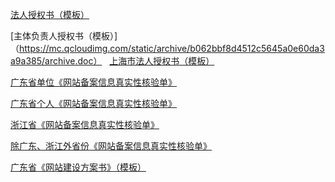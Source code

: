 [法人授权书（模板）](https://mc.qcloudimg.com/static/archive/ffb680c46504e23c1ab8917bc678ae2b/weituoshu_for_business.doc)

[主体负责人授权书（模板）]（https://mc.qcloudimg.com/static/archive/b062bbf8d4512c5645a0e60da3a9a385/archive.doc）
 
[上海市法人授权书（模板）](https://mc.qcloudimg.com/static/archive/81b40d1de243abf60b2733f0d0263649/archive.docx)

[广东省单位《网站备案信息真实性核验单》](https://mc.qcloudimg.com/static/archive/7f7811f8d1eaa9d9b16ba26ed81137fd/hyd_for_gd_business.doc)

[广东省个人《网站备案信息真实性核验单》](https://mc.qcloudimg.com/static/archive/daf0b7b0137bb4626f11fae50ced662e/hyd_for_gd_person.doc)

[浙江省《网站备案信息真实性核验单》](https://mc.qcloudimg.com/static/archive/73c285b890c03271ac2bcbe925ac3c02/hyd_for_zj.docx)

[除广东、浙江外省份《网站备案信息真实性核验单》](https://mc.qcloudimg.com/static/archive/93ec1d5e5bbc26e967486564d765b2ff/hyd_for_all.docx)

[广东省《网站建设方案书》（模板）](https://mccdn.qcloud.com/static/archive/441d03c3e67bd59ff5b6c7316f2b4c0d/archive.docx)




